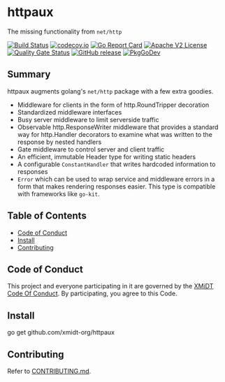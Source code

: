 # httpaux

The missing functionality from `net/http`

[![Build Status](https://travis-ci.com/xmidt-org/httpaux.svg?branch=main)](https://travis-ci.com/xmidt-org/httpaux)
[![codecov.io](http://codecov.io/github/xmidt-org/httpaux/coverage.svg?branch=main)](http://codecov.io/github/xmidt-org/httpaux?branch=main)
[![Go Report Card](https://goreportcard.com/badge/github.com/xmidt-org/httpaux)](https://goreportcard.com/report/github.com/xmidt-org/httpaux)
[![Apache V2 License](http://img.shields.io/badge/license-Apache%20V2-blue.svg)](https://github.com/xmidt-org/httpaux/blob/main/LICENSE)
[![Quality Gate Status](https://sonarcloud.io/api/project_badges/measure?project=xmidt-org_httpaux&metric=alert_status)](https://sonarcloud.io/dashboard?id=xmidt-org_httpaux)
[![GitHub release](https://img.shields.io/github/release/xmidt-org/httpaux.svg)](CHANGELOG.md)
[![PkgGoDev](https://pkg.go.dev/badge/github.com/xmidt-org/httpaux)](https://pkg.go.dev/github.com/xmidt-org/httpaux)
## Summary

httpaux augments golang's `net/http` package with a few extra goodies.

- Middleware for clients in the form of http.RoundTripper decoration
- Standardized middleware interfaces
- Busy server middleware to limit serverside traffic
- Observable http.ResponseWriter middleware that provides a standard way for http.Handler decorators to examine what was written to the response by nested handlers
- Gate middleware to control server and client traffic
- An efficient, immutable Header type for writing static headers
- A configurable `ConstantHandler` that writes hardcoded information to responses
- `Error` which can be used to wrap service and middleware errors in a form that makes rendering responses easier.  This type is compatible with frameworks like `go-kit`.

## Table of Contents

- [Code of Conduct](#code-of-conduct)
- [Install](#install)
- [Contributing](#contributing)

## Code of Conduct

This project and everyone participating in it are governed by the [XMiDT Code Of Conduct](https://xmidt.io/code_of_conduct/).
By participating, you agree to this Code.

## Install

go get github.com/xmidt-org/httpaux

## Contributing

Refer to [CONTRIBUTING.md](CONTRIBUTING.md).

